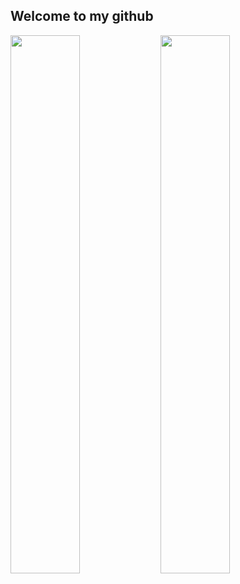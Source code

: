 ## Welcome to my github

<img align="left" width="47%" src="https://github-readme-stats.vercel.app/api?username=NotMarvle&show_icons=true&theme=radical" />


<img align="left" width="47%" src="https://github-readme-stats.vercel.app/api/top-langs/?username=NotMarvle&layout=compact" />
